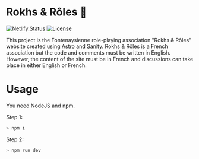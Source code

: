 # Rokhs & Rôles 🦅

[![Netlify Status](https://api.netlify.com/api/v1/badges/1a9d9005-83fd-4b71-a91f-e9c7eb01e01e/deploy-status)](https://app.netlify.com/projects/rocks-n-roles/deploys)
[![License](https://img.shields.io/badge/License-MIT-blue.svg)](https://github.com/withastro/astro/blob/main/LICENSE)

This project is the Fontenaysienne role-playing association "Rokhs & Rôles" website created using [Astro](https://astro.build/) and [Sanity](https://www.sanity.io/). Rokhs & Rôles is a French association but the code and comments must be written in English. However, the content of the site must be in French and discussions can take place in either English or French.

# Usage

You need NodeJS and npm.

Step 1:

```sh
> npm i
```

Step 2:

```sh
> npm run dev
```
